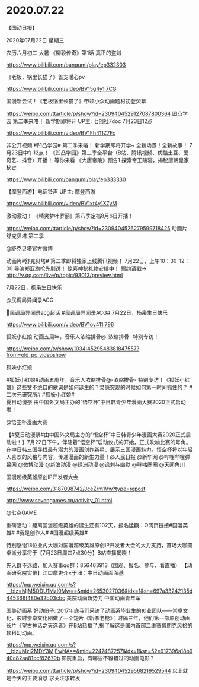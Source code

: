 # 2020.07.22


【国动日报】

2020年07月22日  星期三

农历六月初二  大暑
  《柳毅传奇》第1话 真正的盗贼

https://www.bilibili.com/bangumi/play/ep332303


《老板，锅里长猫了》首支暖心pv

https://www.bilibili.com/video/BV15g4y1i7CG


国漫新尝试！《老板锅里长猫了》带领小众动画题材初登荧幕

https://weibo.com/ttarticle/p/show?id=2309404529127087800364
 凹凸学园  第二季来咯！ 新学期即将开 UP主: 七创社7doc  7月23日12点

https://www.bilibili.com/video/BV1Fh411Z7Fc

非公开视频 #凹凸学园# 第二季来咯！ 新学期即将开学~ 全新场景！全新故事！ 7月23日中午12点！ 《凹凸学园》第二季全平台（B站、腾讯视频、优酷土豆、爱奇艺、抖音）开播！ 等你来看
 《大唐帝陵》预告1 探索帝王陵寝，揭秘唐朝皇家秘史

https://www.bilibili.com/bangumi/play/ep333330


【摩登西游】电话铃声 UP主: 摩登西游

https://www.bilibili.com/video/BV1xt4y1X7yM

 


激动激动！ 《精灵梦叶罗丽》第八季定档8月6日开播！

https://weibo.com/ttarticle/p/show?id=2309404526279599718425
动画片 舒克贝塔 第二季

@舒克贝塔官方微博    

动画片#舒克贝塔# 第二季即将独家上线腾讯视频！
7月22日，上午10：30-12：00
导演郑亚旗抢先剧透！
惊喜神秘礼物安排中！
预约请戳→ http://v.qq.com/live/p/topic/93013/preview.html


7月22日，杨枭生日快乐

@民调局异闻录ACG 

民调局异闻录acg超话 #民调局异闻录ACG# 7月22日，杨枭生日快乐

https://www.bilibili.com/video/BV1ov411i796

 
狐妖小红娘 动画五周年，音乐人浓缩排骨@-浓缩排骨-  特别专访！

https://weibo.com/tv/show/1034:4529548381847557?from=old_pc_videoshow

狐妖小红娘                    

#狐妖小红娘#动画五周年，音乐人浓缩排骨@-浓缩排骨-  特别专访！《狐妖小红娘》这些赞不绝口的歌词是如何诞生的？灵感突现的时候如何第一时间抓住的？ #二次元研究所# #狐妖小红娘#  
 夏日动漫祭 由中国外文局主办的“悟空杯”中日韩青少年漫画大赛2020正式启动啦！

@悟空杯漫画大赛   

【#夏日动漫祭#由中国外文局主办的“悟空杯”中日韩青少年漫画大赛2020正式启动啦！】7月22日下午，伴随着“悟空杯”启动仪式的开始，正式吹响比赛的号角。在中日韩三国寻找最有潜力的漫画创作新星、展示三国漫画魅力。悟空杯将以年轻人喜欢的风格与内容，传递漫画的新生力量！@人民日报 @新华网 @哔哩哔哩弹幕网 @微博动漫 @新浪动漫 @绿洲动漫 @讽刺与幽默   @咪咕圈圈 @天闻角川


国漫超级英雄原创IP开发者大会

https://weibo.com/3187098742/JceZrm1Vw?type=repost

http://www.sevengames.cn/activity_01.html

@七点GAME 

重磅活动：距离国漫超级英雄的诞生还有102天，报名猛戳：O网页链接#国漫英雄# #我是创作人# #国漫超级英雄#

特别感谢18位业内大咖对国漫超级英雄原创IP开发者大会的大力支持，首场大咖圆桌派分享将于【7月23日周四7点30分】B站直播揭晓！

先入群不迷路，加入赛事qq群：856463913（围观、报名、参与、看直播）
【动画研究院实录】江口摩吏介×于沺：中日动画面面基

https://mp.weixin.qq.com/s?__biz=MjM5ODU1MzI0Mw==&mid=2653027036&idx=1&sn=697a33242135d445366f480e32b03cbc
美院动画新势力 中国动画青年军

国美动画系 好动份子:
       2017年底我们采访了动画系毕业生的创业团队——崇卓文化，彼时崇卓文化刚做了一个短片《新拳老枪》；时隔三年，他们第一部原创动画长片《望古神话之天选者》在B站热播了,据了解这是国内首部二维赛博朋克风格的软科幻动画。

https://mp.weixin.qq.com/s?__biz=MzI2MDY3MjEwNA==&mid=2247487257&idx=1&sn=52e917396a18b940c82aa81ccf82679b
影院重启，有哪些不容错过的动画电影？

https://weibo.com/ttarticle/p/show?id=2309404529568219529544
以上就是今天的主要消息
求关注求转发



